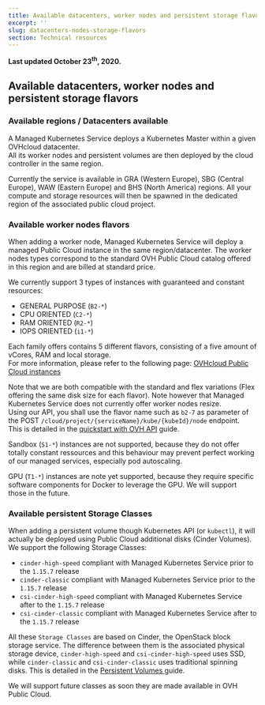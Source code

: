 ```yaml
---
title: Available datacenters, worker nodes and persistent storage flavors
excerpt: ''
slug: datacenters-nodes-storage-flavors
section: Technical resources
---
```


**Last updated October 23<sup>th</sup>, 2020.**

## Available datacenters, worker nodes and persistent storage flavors

### Available regions / Datacenters available

A Managed Kubernetes Service deploys a Kubernetes Master within a given OVHcloud datacenter.  
All its worker nodes and persistent volumes are then deployed by the cloud controller in the same region.

Currently the service is available in GRA (Western Europe), SBG (Central Europe), WAW (Eastern Europe) and BHS (North America) regions. All your compute and storage resources will then be spawned in the dedicated region of the associated public cloud project.

### Available worker nodes flavors

When adding a worker node, Managed Kubernetes Service will deploy a managed Public Cloud instance in the same region/datacenter. The worker nodes types correspond to the standard OVH Public Cloud catalog offered in this region and are billed at standard price.

We currently support 3 types of instances with guaranteed and constant resources:

* GENERAL PURPOSE (`B2-*`)
* CPU ORIENTED (`C2-*`)
* RAM ORIENTED (`R2-*`)
* IOPS ORIENTED (`i1-*`)

Each family offers contains 5 different flavors, consisting of a five amount of vCores, RAM and local storage.  
For more information, please refer to the following page: [OVHcloud Public Cloud instances](https://www.ovhcloud.com/en-ie/public-cloud/prices/)

Note that we are both compatible with the standard and flex variations (Flex offering the same disk size for each flavor).
Note however that Managed Kubernetes Service does not currently offer worker nodes resize.  
Using our API, you shall use the flavor name such as `b2-7` as parameter of the POST `/cloud/project/{serviceName}/kube/{kubeId}/node` endpoint.  
This is detailed in the [quickstart with OVH API](../deploying-hello-world-ovh-api/) guide.

Sandbox (`S1-*`) instances are not supported, because they do not offer totally constant ressources and this behaviour may prevent perfect working of our managed services, especially pod autoscaling.

GPU (`T1-*`) instances are note yet supported, because they require specific software components for Docker to leverage the GPU. We will support those in the future.

### Available persistent Storage Classes

When adding a persistent volume though Kubernetes API (or `kubectl`), it will actually be deployed using Public Cloud additional disks (Cinder Volumes). We support the following Storage Classes:

* `cinder-high-speed` compliant with Managed Kubernetes Service prior to the `1.15.7` release
* `cinder-classic` compliant with Managed Kubernetes Service prior to the `1.15.7` release
* `csi-cinder-high-speed` compliant with Managed Kubernetes Service after to the `1.15.7` release
* `csi-cinder-classic` compliant with Managed Kubernetes Service after to the `1.15.7` release

All these `Storage Classes` are based on Cinder, the OpenStack block storage service. The difference between them is the associated physical storage device, `cinder-high-speed` and `csi-cinder-high-speed` uses SSD, while `cinder-classic` and `csi-cinder-classic` uses traditional spinning disks. This is detailed in the [Persistent Volumes ](../ovh-kubernetes-persistent-volumes/) guide.

We will support future classes as soon they are made available in OVH Public Cloud.
